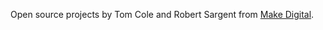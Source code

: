 Open source projects by Tom Cole and Robert Sargent from [Make Digital](http://www.wemakedigital.com).